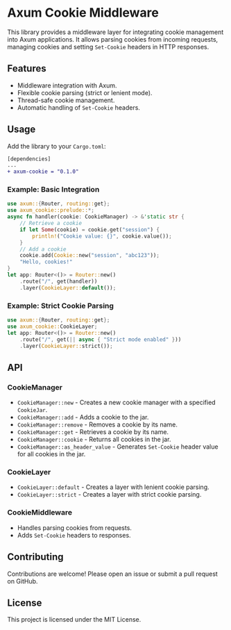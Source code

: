 # Axum Cookie Middleware
This library provides a middleware layer for integrating cookie management into Axum applications.
It allows parsing cookies from incoming requests, managing cookies
and setting `Set-Cookie` headers in HTTP responses.

## Features
- Middleware integration with Axum.
- Flexible cookie parsing (strict or lenient mode).
- Thread-safe cookie management.
- Automatic handling of `Set-Cookie` headers.

## Usage
Add the library to your `Cargo.toml`:
```diff
[dependencies]
...
+ axum-cookie = "0.1.0"
```

### Example: Basic Integration
```rust
use axum::{Router, routing::get};
use axum_cookie::prelude::*;
async fn handler(cookie: CookieManager) -> &'static str {
    // Retrieve a cookie
    if let Some(cookie) = cookie.get("session") {
        println!("Cookie value: {}", cookie.value());
    }
    // Add a cookie
    cookie.add(Cookie::new("session", "abc123"));
    "Hello, cookies!"
}
let app: Router<()> = Router::new()
    .route("/", get(handler))
    .layer(CookieLayer::default());
```

### Example: Strict Cookie Parsing
```rust
use axum::{Router, routing::get};
use axum_cookie::CookieLayer;
let app: Router<()> = Router::new()
    .route("/", get(|| async { "Strict mode enabled" }))
    .layer(CookieLayer::strict());
```

## API

### CookieManager
- `CookieManager::new` - Creates a new cookie manager with a specified `CookieJar`.
- `CookieManager::add` - Adds a cookie to the jar.
- `CookieManager::remove` - Removes a cookie by its name.
- `CookieManager::get` - Retrieves a cookie by its name.
- `CookieManager::cookie` - Returns all cookies in the jar.
- `CookieManager::as_header_value` - Generates `Set-Cookie` header value for all cookies in the jar.

### CookieLayer
- `CookieLayer::default` - Creates a layer with lenient cookie parsing.
- `CookieLayer::strict` - Creates a layer with strict cookie parsing.

### CookieMiddleware
- Handles parsing cookies from requests.
- Adds `Set-Cookie` headers to responses.

## Contributing
Contributions are welcome! Please open an issue or submit a pull request on GitHub.

## License
This project is licensed under the MIT License.
